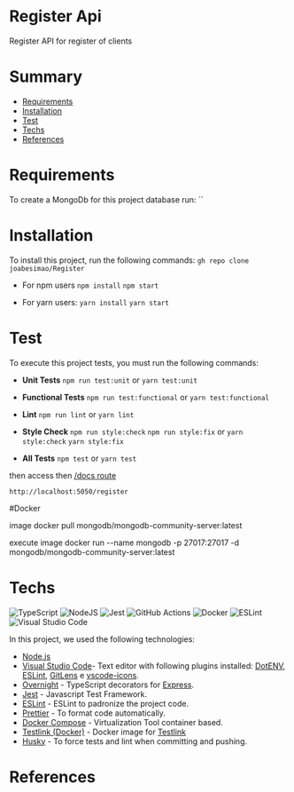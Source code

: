 # Register Api


Register API for register of clients

# Summary

- [Requirements](#Requirements)
- [Installation](#Installation)
- [Test](#Test)
- [Techs](#Techs)
- [References](#References)



# Requirements

To create a MongoDb for this project database run:
``


# Installation

To install this project, run the following commands:
`gh repo clone joabesimao/Register`

- For npm users
  `npm install`
  `npm start`

- For yarn users:
  `yarn install`
  `yarn start`

# Test

To execute this project tests, you must run the following commands:

- **Unit Tests**
  `npm run test:unit`
  or
  `yarn test:unit`

- **Functional Tests**
  `npm run test:functional`
  or
  `yarn test:functional`

- **Lint**
  `npm run lint`
  or
  `yarn lint`

- **Style Check**
  `npm run style:check`
  `npm run style:fix`
  or
  `yarn style:check`
  `yarn style:fix`

- **All Tests**
  `npm test`
  or
  `yarn test`

then access then [/docs route](http://localhost:3000/docs)

`http://localhost:5050/register`

#Docker 

image 
docker pull mongodb/mongodb-community-server:latest

execute image
docker run --name mongodb -p 27017:27017 -d mongodb/mongodb-community-server:latest

# Techs

![TypeScript](https://img.shields.io/badge/typescript-%23007ACC.svg?style=for-the-badge&logo=typescript&logoColor=white) ![NodeJS](https://img.shields.io/badge/node.js-6DA55F?style=for-the-badge&logo=node.js&logoColor=white) ![Jest](https://img.shields.io/badge/-jest-%23C21325?style=for-the-badge&logo=jest&logoColor=white) ![GitHub Actions](https://img.shields.io/badge/githubactions-%232671E5.svg?style=for-the-badge&logo=githubactions&logoColor=white) ![Docker](https://img.shields.io/badge/docker-%230db7ed.svg?style=for-the-badge&logo=docker&logoColor=white) ![ESLint](https://img.shields.io/badge/ESLint-4B3263?style=for-the-badge&logo=eslint&logoColor=white)![Visual Studio Code](https://img.shields.io/badge/VisualStudioCode-0078d7.svg?style=for-the-badge&logo=visual-studio-code&logoColor=white) 

In this project, we used the following technologies:

- [Node.js](https://nodejs.org/)
- [Visual Studio Code](https://code.visualstudio.com/)- Text editor with following plugins installed: [DotENV](https://github.com/mikestead/vscode-dotenv), [ESLint](https://github.com/Microsoft/vscode-eslint), [GitLens](https://github.com/eamodio/vscode-gitlens) e [vscode-icons](https://github.com/vscode-icons/vscode-icons).
- [Overnight](https://github.com/seanpmaxwell/overnight/tree/master) - TypeScript decorators for [Express](https://github.com/expressjs/express).
- [Jest](https://jestjs.io/) - Javascript Test Framework.
- [ESLint](https://github.com/eslint/eslint) - ESLint to padronize the project code.
- [Prettier](https://prettier.io/) - To format code automatically.
- [Docker Compose](https://docs.docker.com/compose/) - Virtualization Tool container based.
- [Testlink (Docker)](https://hub.docker.com/r/bitnami/testlink/) - Docker image for [Testlink](https://testlink.org/)
- [Husky](https://github.com/typicode/husky) - To force tests and lint when committing and pushing.




# References


